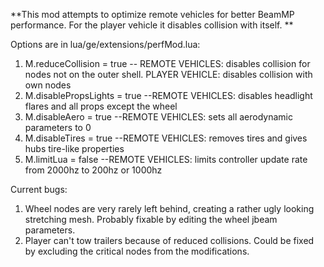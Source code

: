 **This mod attempts to optimize remote vehicles for better BeamMP performance. For the player vehicle it disables collision with itself.
**

Options are in lua/ge/extensions/perfMod.lua:

1. M.reduceCollision = true -- REMOTE VEHICLES: disables collision for nodes not on the outer shell. PLAYER VEHICLE: disables collision with own nodes
2. M.disablePropsLights = true --REMOTE VEHICLES: disables headlight flares and all props except the wheel
3. M.disableAero = true --REMOTE VEHICLES: sets all aerodynamic parameters to 0
4. M.disableTires = true --REMOTE VEHICLES: removes tires and gives hubs tire-like properties
5. M.limitLua = false --REMOTE VEHICLES: limits controller update rate from 2000hz to 200hz or 1000hz

Current bugs: 
1. Wheel nodes are very rarely left behind, creating a rather ugly looking stretching mesh. Probably fixable by editing the wheel jbeam parameters.
2. Player can't tow trailers because of reduced collisions. Could be fixed by excluding the critical nodes from the modifications.
